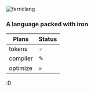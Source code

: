 ![ferriclang](https://user-images.githubusercontent.com/41879253/129454122-7e6c6518-a871-4bd7-a6bd-84d5067e99fd.png)

### A language packed with iron

| Plans | Status |
| ----- | ------ |
| tokens | 🗸 |
| compiler | ✎ |
| optimize | 𐄂 |

:D
